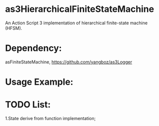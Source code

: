 as3HierarchicalFiniteStateMachine
=================================

An Action Script 3 implementation of hierarchical finite-state machine (HFSM).

Dependency:
=====================
asFiniteStateMachine, https://github.com/yangboz/as3Logger

Usage Example:
=====================


TODO List:
=====================
1.State derive from function implementation;